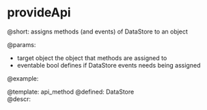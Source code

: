provideApi
=============



@short:
	assigns methods (and events) of DataStore to an object

@params:
- target		object		the object that methods are assigned to
- eventable		bool		defines if DataStore events needs being assigned

@example:


@template:	api_method
@defined:	DataStore	
@descr:


